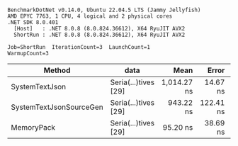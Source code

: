 ```

BenchmarkDotNet v0.14.0, Ubuntu 22.04.5 LTS (Jammy Jellyfish)
AMD EPYC 7763, 1 CPU, 4 logical and 2 physical cores
.NET SDK 8.0.401
  [Host]   : .NET 8.0.8 (8.0.824.36612), X64 RyuJIT AVX2
  ShortRun : .NET 8.0.8 (8.0.824.36612), X64 RyuJIT AVX2

Job=ShortRun  IterationCount=3  LaunchCount=1  
WarmupCount=3  

```
| Method                  | data                 | Mean        | Error     | StdDev   | Min         | Max         | Gen0   | Allocated |
|------------------------ |--------------------- |------------:|----------:|---------:|------------:|------------:|-------:|----------:|
| SystemTextJson          | Seria(...)tives [29] | 1,014.27 ns |  14.67 ns | 0.804 ns | 1,013.47 ns | 1,015.08 ns | 0.0038 |     464 B |
| SystemTextJsonSourceGen | Seria(...)tives [29] |   943.22 ns | 122.41 ns | 6.709 ns |   938.05 ns |   950.80 ns | 0.0067 |     568 B |
| MemoryPack              | Seria(...)tives [29] |    95.20 ns |  38.69 ns | 2.121 ns |    93.88 ns |    97.65 ns | 0.0014 |     120 B |
